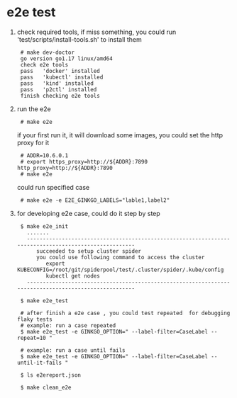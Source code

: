 # e2e test

1. check required tools, if miss something, you could run 'test/scripts/install-tools.sh' to install them

        # make dev-doctor
        go version go1.17 linux/amd64
        check e2e tools 
        pass   'docker' installed
        pass   'kubectl' installed
        pass   'kind' installed
        pass   'p2ctl' installed
        finish checking e2e tools

2. run the e2e

        # make e2e

    if your first run it, it will download some images, you could set the http proxy for it

        # ADDR=10.6.0.1
        # export https_proxy=http://${ADDR}:7890 http_proxy=http://${ADDR}:7890
        # make e2e

    could run specified case

        # make e2e -e E2E_GINKGO_LABELS="lable1,label2"

3. for developing e2e case, could do it step by step

        $ make e2e_init
          .......
          -----------------------------------------------------------------------------------------------------
             succeeded to setup cluster spider
             you could use following command to access the cluster
                export KUBECONFIG=/root/git/spiderpool/test/.cluster/spider/.kube/config
                kubectl get nodes
          -----------------------------------------------------------------------------------------------------        

        $ make e2e_test

        # after finish a e2e case , you could test repeated  for debugging flaky tests
        # example: run a case repeated
        $ make e2e_test -e GINKGO_OPTION=" --label-filter=CaseLabel --repeat=10 "

        # example: run a case until fails
        $ make e2e_test -e GINKGO_OPTION=" --label-filter=CaseLabel --until-it-fails "

        $ ls e2ereport.json

        $ make clean_e2e
